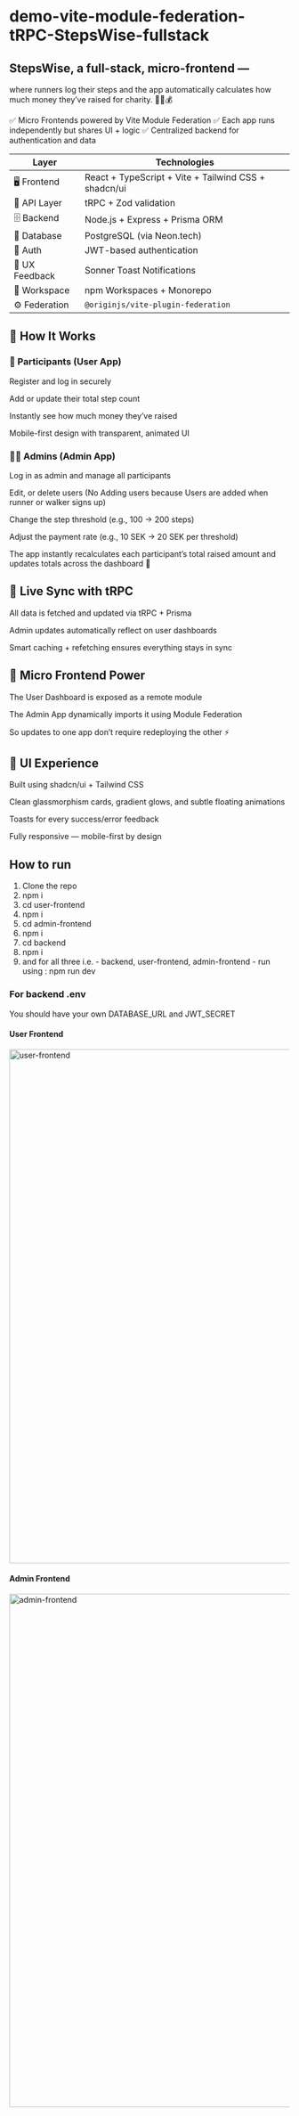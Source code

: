# demo-vite-module-federation-tRPC-StepsWise-fullstack

## StepsWise, a full-stack, micro-frontend  —
where runners log their steps and the app automatically calculates how much money they’ve raised for charity. 🏃‍♀️💰

✅ Micro Frontends powered by Vite Module Federation
✅ Each app runs independently but shares UI + logic
✅ Centralized backend for authentication and data

| Layer          | Technologies                                         |
| -------------- | ---------------------------------------------------- |
| 🖥 Frontend    | React + TypeScript + Vite + Tailwind CSS + shadcn/ui |
| 🧩 API Layer   | tRPC + Zod validation                                |
| 🗄 Backend     | Node.js + Express + Prisma ORM                       |
| 🧠 Database    | PostgreSQL (via Neon.tech)                           |
| 🔐 Auth        | JWT-based authentication                             |
| 🔔 UX Feedback | Sonner Toast Notifications                           |
| 🧰 Workspace   | npm Workspaces + Monorepo                            |
| ⚙️ Federation  | `@originjs/vite-plugin-federation`                   |


## 🧭 How It Works

### 👟 Participants (User App)

Register and log in securely

Add or update their total step count

Instantly see how much money they’ve raised

Mobile-first design with transparent, animated UI

### 🧑‍💼 Admins (Admin App)

Log in as admin and manage all participants

Edit, or delete users
(No Adding users because Users are added when runner or walker signs up)

Change the step threshold (e.g., 100 → 200 steps)

Adjust the payment rate (e.g., 10 SEK → 20 SEK per threshold)

The app instantly recalculates each participant’s total raised amount and updates totals across the dashboard 💸


## 🔄 Live Sync with tRPC

All data is fetched and updated via tRPC + Prisma

Admin updates automatically reflect on user dashboards

Smart caching + refetching ensures everything stays in sync

## 🧩 Micro Frontend Power

The User Dashboard is exposed as a remote module

The Admin App dynamically imports it using Module Federation

So updates to one app don’t require redeploying the other ⚡️

## 🌈 UI Experience

Built using shadcn/ui + Tailwind CSS

Clean glassmorphism cards, gradient glows, and subtle floating animations

Toasts for every success/error feedback

Fully responsive — mobile-first by design

## How to run
1. Clone the repo
2. npm i
3. cd user-frontend
4. npm i
5. cd admin-frontend
6. npm i
7. cd backend
8. npm i
9. and for all three i.e. -  backend, user-frontend, admin-frontend - run using : npm run dev


### For backend .env
You should have your own DATABASE_URL and JWT_SECRET

#### User Frontend
<img width="736" height="923" alt="user-frontend" src="https://github.com/user-attachments/assets/d5c3fa5d-ede5-462e-8574-e9a3f5b0b5e4" />

#### Admin Frontend
<img width="1461" height="922" alt="admin-frontend" src="https://github.com/user-attachments/assets/82e7075e-7fce-411e-ab9b-311dd0494930" />




